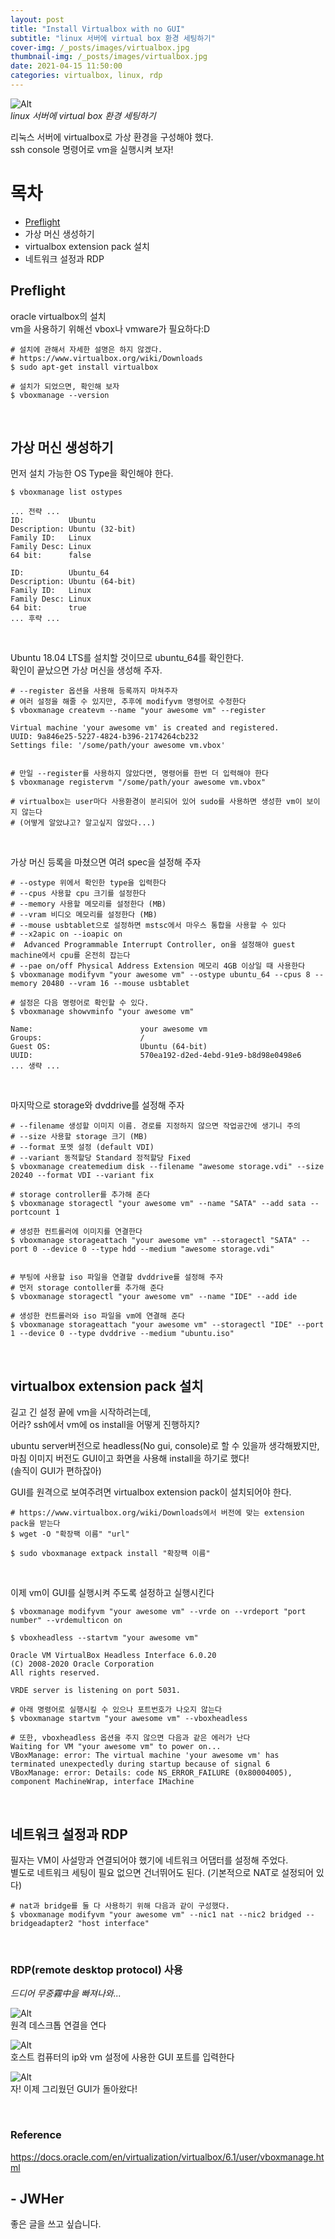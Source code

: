 ```yaml
---
layout: post
title: "Install Virtualbox with no GUI"
subtitle: "linux 서버에 virtual box 환경 세팅하기"
cover-img: /_posts/images/virtualbox.jpg
thumbnail-img: /_posts/images/virtualbox.jpg
date: 2021-04-15 11:50:00 
categories: virtualbox, linux, rdp
---
```


<!-- image repository: https://raw.githubusercontent.com/JWHer/jwher.github.io/main/_posts/images/ -->
![Alt](https://raw.githubusercontent.com/JWHer/jwher.github.io/master/_posts/images/virtualbox.jpg "virtualbox")  
*linux 서버에 virtual box 환경 세팅하기*  

리눅스 서버에 virtualbox로 가상 환경을 구성해야 했다.  
ssh console 명령어로 vm을 실행시켜 보자!

# 목차
* [Preflight](#Preflight)
* 가상 머신 생성하기
* virtualbox extension pack 설치
* 네트워크 설정과 RDP

## Preflight

oracle virtualbox의 설치  
vm을 사용하기 위해선 vbox나 vmware가 필요하다:D

```shell
# 설치에 관해서 자세한 설명은 하지 않겠다.
# https://www.virtualbox.org/wiki/Downloads
$ sudo apt-get install virtualbox

# 설치가 되었으면, 확인해 보자
$ vboxmanage --version
```

<br/>

## 가상 머신 생성하기

먼저 설치 가능한 OS Type을 확인해야 한다.  
```shell
$ vboxmanage list ostypes

... 전략 ...
ID:          Ubuntu
Description: Ubuntu (32-bit)
Family ID:   Linux
Family Desc: Linux
64 bit:      false

ID:          Ubuntu_64
Description: Ubuntu (64-bit)
Family ID:   Linux
Family Desc: Linux
64 bit:      true
... 후략 ...
```
<br/>

Ubuntu 18.04 LTS를 설치할 것이므로 ubuntu_64를 확인한다.  
확인이 끝났으면 가상 머신을 생성해 주자.  
```shell
# --register 옵션을 사용해 등록까지 마쳐주자
# 여러 설정을 해줄 수 있지만, 추후에 modifyvm 명령어로 수정한다
$ vboxmanage createvm --name "your awesome vm" --register

Virtual machine 'your awesome vm' is created and registered.
UUID: 9a846e25-5227-4824-b396-2174264cb232
Settings file: '/some/path/your awesome vm.vbox'


# 만일 --register를 사용하지 않았다면, 명령어를 한번 더 입력해야 한다
$ vboxmanage registervm "/some/path/your awesome vm.vbox"

# virtualbox는 user마다 사용환경이 분리되어 있어 sudo를 사용하면 생성한 vm이 보이지 않는다
# (어떻게 알았냐고? 알고싶지 않았다...)
```
<br/>

가상 머신 등록을 마쳤으면 여려 spec을 설정해 주자
```shell
# --ostype 위에서 확인한 type을 입력한다
# --cpus 사용할 cpu 크기를 설정한다
# --memory 사용할 메모리를 설정한다 (MB)
# --vram 비디오 메모리를 설정한다 (MB)
# --mouse usbtablet으로 설정하면 mstsc에서 마우스 통합을 사용할 수 있다
# --x2apic on --ioapic on
#  Advanced Programmable Interrupt Controller, on을 설정해야 guest machine에서 cpu를 온전히 잡는다
# --pae on/off Physical Address Extension 메모리 4GB 이상일 때 사용한다
$ vboxmanage modifyvm "your awesome vm" --ostype ubuntu_64 --cpus 8 --memory 20480 --vram 16 --mouse usbtablet

# 설정은 다음 명령어로 확인할 수 있다.
$ vboxmanage showvminfo "your awesome vm"

Name:                        your awesome vm
Groups:                      /
Guest OS:                    Ubuntu (64-bit)
UUID:                        570ea192-d2ed-4ebd-91e9-b8d98e0498e6
... 생략 ...
```
<br/>

마지막으로 storage와 dvddrive를 설정해 주자
```shell
# --filename 생성할 이미지 이름. 경로를 지정하지 않으면 작업공간에 생기니 주의
# --size 사용할 storage 크기 (MB)
# --format 포멧 설정 (default VDI)
# --variant 동적할당 Standard 정적할당 Fixed
$ vboxmanage createmedium disk --filename "awesome storage.vdi" --size 20240 --format VDI --variant fix 

# storage controller를 추가해 준다
$ vboxmanage storagectl "your awesome vm" --name "SATA" --add sata --portcount 1

# 생성한 컨트롤러에 이미지를 연결한다
$ vboxmanage storageattach "your awesome vm" --storagectl "SATA" --port 0 --device 0 --type hdd --medium "awesome storage.vdi"


# 부팅에 사용할 iso 파일을 연결할 dvddrive를 설정해 주자
# 먼저 storage contoller를 추가해 준다
$ vboxmanage storagectl "your awesome vm" --name "IDE" --add ide

# 생성한 컨트롤러와 iso 파일을 vm에 연결해 준다
$ vboxmanage storageattach "your awesome vm" --storagectl "IDE" --port 1 --device 0 --type dvddrive --medium "ubuntu.iso"
```
<br/>

## virtualbox extension pack 설치
길고 긴 설정 끝에 vm을 시작하려는데,  
어라? ssh에서 vm에 os install을 어떻게 진행하지?  

ubuntu server버전으로 headless(No gui, console)로 할 수 있을까 생각해봤지만,  
마침 이미지 버전도 GUI이고 화면을 사용해 install을 하기로 했다!  
(솔직이 GUI가 편하잖아)

GUI를 원격으로 보여주려면 virtualbox extension pack이 설치되어야 한다.

```shell
# https://www.virtualbox.org/wiki/Downloads에서 버전에 맞는 extension pack을 받는다
$ wget -O "확장팩 이름" "url"

$ sudo vboxmanage extpack install "확장팩 이름"
```
<br/>

이제 vm이 GUI를 실행시켜 주도록 설정하고 실행시킨다
```shell
$ vboxmanage modifyvm "your awesome vm" --vrde on --vrdeport "port number" --vrdemulticon on

$ vboxheadless --startvm "your awesome vm"

Oracle VM VirtualBox Headless Interface 6.0.20
(C) 2008-2020 Oracle Corporation
All rights reserved.

VRDE server is listening on port 5031.

# 아래 명령어로 실행시킬 수 있으나 포트번호가 나오지 않는다
$ vboxmanage startvm "your awesome vm" --vboxheadless

# 또한, vboxheadless 옵션을 주지 않으면 다음과 같은 에러가 난다
Waiting for VM "your awesome vm" to power on...
VBoxManage: error: The virtual machine 'your awesome vm' has terminated unexpectedly during startup because of signal 6
VBoxManage: error: Details: code NS_ERROR_FAILURE (0x80004005), component MachineWrap, interface IMachine
```

<br/>

## 네트워크 설정과 RDP
필자는 VM이 사설망과 연결되어야 했기에 네트워크 어댑터를 설정해 주었다.  
별도로 네트워크 세팅이 필요 없으면 건너뛰어도 된다. (기본적으로 NAT로 설정되어 있다)

```shell
# nat과 bridge를 둘 다 사용하기 위해 다음과 같이 구성했다.
$ vboxmanage modifyvm "your awesome vm" --nic1 nat --nic2 bridged --bridgeadapter2 "host interface"
```
<br/>

### RDP(remote desktop protocol) 사용
*드디어 무중霧中을 빠져나와...*

![Alt](https://raw.githubusercontent.com/JWHer/jwher.github.io/master/_posts/images/mstsc.png "mstsc")    
원격 데스크톱 연결을 연다

![Alt](https://raw.githubusercontent.com/JWHer/jwher.github.io/master/_posts/images/mstsc-connection.png "mstsc-connection")   
호스트 컴퓨터의 ip와 vm 설정에 사용한 GUI 포트를 입력한다

![Alt](https://raw.githubusercontent.com/JWHer/jwher.github.io/master/_posts/images/mstsc-ubuntu.png "mstsc-ubuntu")   
자! 이제 그리웠던 GUI가 돌아왔다!   

<br/>

### Reference  
https://docs.oracle.com/en/virtualization/virtualbox/6.1/user/vboxmanage.html


## - JWHer  
좋은 글을 쓰고 싶습니다.

<!-- update log -->
<!--
본문에 추가할 내용을 적는다.
VBoxManage modifyvm "VM name" --natpf1 "guestssh,tcp,,2222,,22"
VBoxManage unregistervm --delete "Name of Virtual Machine"
참고
http://kimchki.blogspot.com/2018/07/virtualbox-command.html
블랙스크린
https://askubuntu.com/questions/162075/my-computer-boots-to-a-black-screen-what-options-do-i-have-to-fix-it
-->
